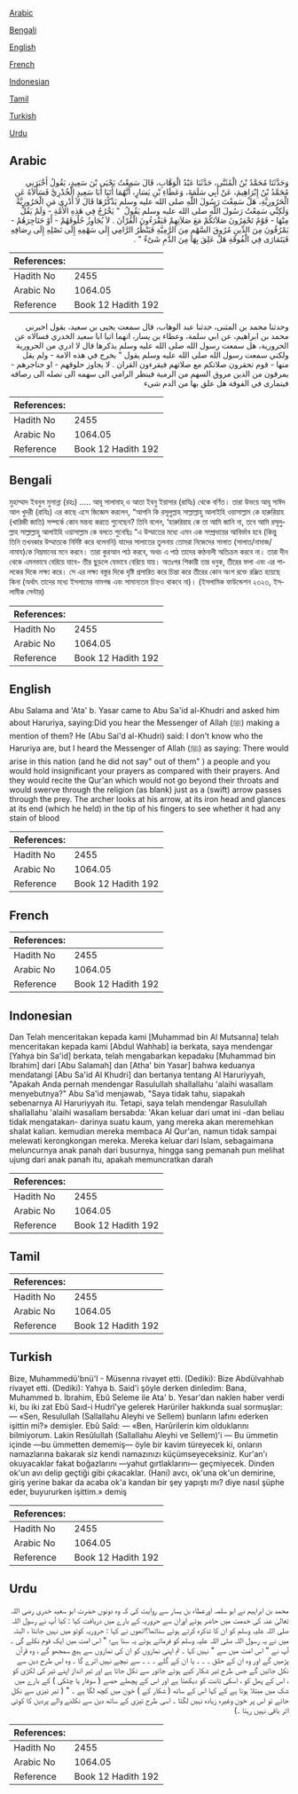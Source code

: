 [Arabic](#arabic)

[Bengali](#bengali)

[English](#english)

[French](#french)

[Indonesian](#indonesian)

[Tamil](#tamil)

[Turkish](#turkish)

[Urdu](#urdu)

## Arabic


<div dir="rtl" lang="ar" style={{fontSize:'larger',backgroundColor:'#f8f9fa',padding:20}}>
وَحَدَّثَنَا مُحَمَّدُ بْنُ الْمُثَنَّى، حَدَّثَنَا عَبْدُ الْوَهَّابِ، قَالَ سَمِعْتُ يَحْيَى بْنَ سَعِيدٍ، يَقُولُ أَخْبَرَنِي مُحَمَّدُ بْنُ إِبْرَاهِيمَ، عَنْ أَبِي سَلَمَةَ، وَعَطَاءِ بْنِ يَسَارٍ، أَنَّهُمَا أَتَيَا أَبَا سَعِيدٍ الْخُدْرِيَّ فَسَأَلاَهُ عَنِ الْحَرُورِيَّةِ، هَلْ سَمِعْتَ رَسُولَ اللَّهِ صلى الله عليه وسلم يَذْكُرُهَا قَالَ لاَ أَدْرِي مَنِ الْحَرُورِيَّةُ وَلَكِنِّي سَمِعْتُ رَسُولَ اللَّهِ صلى الله عليه وسلم يَقُولُ ‏ "‏ يَخْرُجُ فِي هَذِهِ الأُمَّةِ - وَلَمْ يَقُلْ مِنْهَا - قَوْمٌ تَحْقِرُونَ صَلاَتَكُمْ مَعَ صَلاَتِهِمْ فَيَقْرَءُونَ الْقُرْآنَ ‏.‏ لاَ يُجَاوِزُ حُلُوقَهُمْ - أَوْ حَنَاجِرَهُمْ - يَمْرُقُونَ مِنَ الدِّينِ مُرُوقَ السَّهْمِ مِنَ الرَّمِيَّةِ فَيَنْظُرُ الرَّامِي إِلَى سَهْمِهِ إِلَى نَصْلِهِ إِلَى رِصَافِهِ فَيَتَمَارَى فِي الْفُوقَةِ هَلْ عَلِقَ بِهَا مِنَ الدَّمِ شَىْءٌ ‏"‏ ‏.‏
</div>
<div style={{backgroundColor:'#f8f9fa',padding:20, marginBottom: 10}}><table> <thead> <tr> <th>References:</th> <th></th> </tr> </thead> <tbody><tr><td>Hadith No</td><td>2455</td></tr><tr><td>Arabic No</td><td>1064.05</td></tr><tr><td>Reference</td><td>Book 12 Hadith 192</td></tr></tbody></table></div>


<div dir="rtl" lang="ar" style={{fontSize:'larger',backgroundColor:'#f8f9fa',padding:20}}>
وحدثنا محمد بن المثنى، حدثنا عبد الوهاب، قال سمعت يحيى بن سعيد، يقول اخبرني محمد بن ابراهيم، عن ابي سلمة، وعطاء بن يسار، انهما اتيا ابا سعيد الخدري فسالاه عن الحرورية، هل سمعت رسول الله صلى الله عليه وسلم يذكرها قال لا ادري من الحرورية ولكني سمعت رسول الله صلى الله عليه وسلم يقول " يخرج في هذه الامة - ولم يقل منها - قوم تحقرون صلاتكم مع صلاتهم فيقرءون القران . لا يجاوز حلوقهم - او حناجرهم - يمرقون من الدين مروق السهم من الرمية فينظر الرامي الى سهمه الى نصله الى رصافه فيتمارى في الفوقة هل علق بها من الدم شىء
</div>
<div style={{backgroundColor:'#f8f9fa',padding:20, marginBottom: 10}}><table> <thead> <tr> <th>References:</th> <th></th> </tr> </thead> <tbody><tr><td>Hadith No</td><td>2455</td></tr><tr><td>Arabic No</td><td>1064.05</td></tr><tr><td>Reference</td><td>Book 12 Hadith 192</td></tr></tbody></table></div>

## Bengali


<div dir="ltr" lang="bn" style={{fontSize:'larger',backgroundColor:'#f8f9fa',padding:20}}>
মুহাম্মাদ ইবনুল মুসান্না (রহঃ) ..... আবূ সালামাহ্ ও আতা ইবনু ইয়াসার (রাযিঃ) থেকে বর্ণিত। তারা উভয়ে আবূ সাঈদ আল খুদরী (রাযিঃ) এর কাছে এসে জিজ্ঞেস করলেন, “আপনি কি রসূলুল্লাহ সাল্লাল্লাহু আলাইহি ওয়াসাল্লাম কে হারুরিয়াহ (খারিজী জাতি) সম্পর্কে কোন মন্তব্য করতে শুনেছেন? তিনি বলেন, ‘হারুরিয়াহ কে তা আমি জানি না, তবে আমি রসূলুল্লাহ সাল্লাল্লাহু আলাইহি ওয়াসাল্লাম কে বলতে শুনেছিঃ “এ উম্মাতের মধ্যে এমন এক সম্প্রদায়ের আবির্ভাব হবে (কিন্তু তিনি তখনকার উম্মাতকে নির্দিষ্ট করে বলেননি) যাদের সালাতের তুলনায় তোমরা নিজেদের সালাত (সালাত/নামাজ/নামায)কে নিম্নমানের মনে করবে। তারা কুরআন পাঠ করবে, অথচ এ পাঠ তাদের কণ্ঠনালী অতিক্রম করবে না। তারা দীন থেকে এমনভাবে বেরিয়ে যাবে- তীর ছুড়লে যেভাবে বেরিয়ে যায়। অতঃপর শিকারী তার ধনুক, তীরের ফলা এবং এর পালকের দিকে লক্ষ্য করে। সে এর লক্ষ্য বস্তুর দিকে দৃষ্টি প্রসারিত করে চিন্তা করে তীরের কোন অংশ রক্তে রঞ্জিত হয়েছে কিনা (অর্থাৎ তাদের মধ্যে ইসলামের নামগন্ধ এবং সামান্যতম চিহ্নও থাকবে না)। (ইসলামিক ফাউন্ডেশন ২৩২৩, ইসলামীক সেন্টার)
</div>
<div style={{backgroundColor:'#f8f9fa',padding:20, marginBottom: 10}}><table> <thead> <tr> <th>References:</th> <th></th> </tr> </thead> <tbody><tr><td>Hadith No</td><td>2455</td></tr><tr><td>Arabic No</td><td>1064.05</td></tr><tr><td>Reference</td><td>Book 12 Hadith 192</td></tr></tbody></table></div>

## English


<div dir="ltr" lang="en" style={{fontSize:'larger',backgroundColor:'#f8f9fa',padding:20}}>
Abu Salama and 'Ata' b. Yasar came to Abu Sa'id al-Khudri and asked him about Haruriya, saying:Did you hear the Messenger of Allah (ﷺ) making a mention of them? He (Abu Sai'd al-Khudri) said: I don't know who the Haruriya are, but I heard the Messenger of Allah (ﷺ) as saying: There would arise in this nation (and he did not say" out of them" ) a people and you would hold insignificant your prayers as compared with their prayers. And they would recite the Qur'an which would not go beyond their throats and would swerve through the religion (as blank) just as a (swift) arrow passes through the prey. The archer looks at his arrow, at its iron head and glances at its end (which he held) in the tip of his fingers to see whether it had any stain of blood
</div>
<div style={{backgroundColor:'#f8f9fa',padding:20, marginBottom: 10}}><table> <thead> <tr> <th>References:</th> <th></th> </tr> </thead> <tbody><tr><td>Hadith No</td><td>2455</td></tr><tr><td>Arabic No</td><td>1064.05</td></tr><tr><td>Reference</td><td>Book 12 Hadith 192</td></tr></tbody></table></div>

## French


<div dir="ltr" lang="fr" style={{fontSize:'larger',backgroundColor:'#f8f9fa',padding:20}}>

</div>
<div style={{backgroundColor:'#f8f9fa',padding:20, marginBottom: 10}}><table> <thead> <tr> <th>References:</th> <th></th> </tr> </thead> <tbody><tr><td>Hadith No</td><td>2455</td></tr><tr><td>Arabic No</td><td>1064.05</td></tr><tr><td>Reference</td><td>Book 12 Hadith 192</td></tr></tbody></table></div>

## Indonesian


<div dir="ltr" lang="id" style={{fontSize:'larger',backgroundColor:'#f8f9fa',padding:20}}>
Dan Telah menceritakan kepada kami [Muhammad bin Al Mutsanna] telah menceritakan kepada kami [Abdul Wahhab] ia berkata, saya mendengar [Yahya bin Sa'id] berkata, telah mengabarkan kepadaku [Muhammad bin Ibrahim] dari [Abu Salamah] dan [Atha' bin Yasar] bahwa keduanya mendatangi [Abu Sa'id Al Khudri] dan bertanya tentang Al Haruriyyah, "Apakah Anda pernah mendengar Rasulullah shallallahu 'alaihi wasallam menyebutnya?" Abu Sa'id menjawab, "Saya tidak tahu, siapakah sebenarnya Al Haruriyyah itu. Tetapi, saya telah mendengar Rasulullah shallallahu 'alaihi wasallam bersabda: 'Akan keluar dari umat ini -dan beliau tidak mengatakan- darinya suatu kaum, yang mereka akan meremehkan shalat kalian. kemudian mereka membaca Al Qur'an, namun tidak sampai melewati kerongkongan mereka. Mereka keluar dari Islam, sebagaimana meluncurnya anak panah dari busurnya, hingga sang pemanah pun melihat ujung dari anak panah itu, apakah memuncratkan darah
</div>
<div style={{backgroundColor:'#f8f9fa',padding:20, marginBottom: 10}}><table> <thead> <tr> <th>References:</th> <th></th> </tr> </thead> <tbody><tr><td>Hadith No</td><td>2455</td></tr><tr><td>Arabic No</td><td>1064.05</td></tr><tr><td>Reference</td><td>Book 12 Hadith 192</td></tr></tbody></table></div>

## Tamil


<div dir="ltr" lang="ta" style={{fontSize:'larger',backgroundColor:'#f8f9fa',padding:20}}>

</div>
<div style={{backgroundColor:'#f8f9fa',padding:20, marginBottom: 10}}><table> <thead> <tr> <th>References:</th> <th></th> </tr> </thead> <tbody><tr><td>Hadith No</td><td>2455</td></tr><tr><td>Arabic No</td><td>1064.05</td></tr><tr><td>Reference</td><td>Book 12 Hadith 192</td></tr></tbody></table></div>

## Turkish


<div dir="ltr" lang="tr" style={{fontSize:'larger',backgroundColor:'#f8f9fa',padding:20}}>
Bize, Muhammedü'bnü'I - Müsenna rivayet etti. (Dediki): Bize Abdülvahhab rivayet etti. (Dediki): Yahya b. Said'i şöyle derken dinledim: Bana, Muhammed b. İbrahim, Ebû Seleme ile Ata' b. Yesar'dan naklen haber verdi ki, bu iki zat Ebû Saıd-i Hudrî'ye gelerek Harüriler hakkında sual sormuşlar: — «Sen, Resulullah (Sallallahu Aleyhi ve Sellem) bunların lafını ederken işittin mi?» demişler. Ebû Saîd: — «Ben, Harûrilerin kim olduklarını bilmiyorum. Lakin Resûlullah (Sallallahu Aleyhi ve Sellem)'i — Bu ümmetin içinde —bu ümmetten dememiş— öyle bir kavim türeyecek ki, onların namazlarına bakarak siz kendi namazınızı küçümseyeceksiniz. Kur'an'ı okuyacaklar fakat boğazlarını —yahut gırtlaklarını— geçmiyecek. Dinden ok'un avı delip geçtiği gibi çıkacaklar. (Hani) avcı, ok'una ok'un demirine, giriş yerine bakar da acaba ok'a kandan bir şey yapıştı mı? diye nasıl şüphe eder, buyururken işittim.» demiş
</div>
<div style={{backgroundColor:'#f8f9fa',padding:20, marginBottom: 10}}><table> <thead> <tr> <th>References:</th> <th></th> </tr> </thead> <tbody><tr><td>Hadith No</td><td>2455</td></tr><tr><td>Arabic No</td><td>1064.05</td></tr><tr><td>Reference</td><td>Book 12 Hadith 192</td></tr></tbody></table></div>

## Urdu


<div dir="rtl" lang="ur" style={{fontSize:'larger',backgroundColor:'#f8f9fa',padding:20}}>
محمد بن ابراہیم نے ابو سلمہ اورعطاء بن یسار سے روایت کی کہ وہ دونوں حضرت ابو سعید خدری رضی اللہ تعالیٰ عنہ کی خدمت میں حاضر ہوئے اوران سے حروریہ کے بارے میں دریافت کیا : کیا آپ نے رسول اللہ صلی اللہ علیہ وسلم کو ان کا تذکرہ کرتے ہوئے سناتھا؟انھوں نے کہا : حروریہ کوتو میں نہیں جانتا ، البتہ میں نے یہ رسول اللہ صلی اللہ علیہ وسلم کو فرماتے ہوئے یہ سنا ہے؛ " اس امت میں ایک قوم نکلے گی ۔ آپ نے " اس امت میں سے " نہیں کہا ۔ تم اپنی نمازوں کو ان کی نمازوں سے ہیچ سمجھو گے ، وہ قرآن پڑھیں گے اور وہ ان کے حلق ۔ ۔ ۔ یا ان کے گلے ۔ ۔ ۔ سے نیچے نہیں اترے گا ۔ وہ اس طرح دین سے نکل جائیں گے جس طرح تیر شکار کیے ہوئے جانور سے نکل جاتا ہے اور تیر انداز اپنے تیر کی لکڑی کو ، اس کے پھل کو ، اسکی تانت کو دیکھتا ہے اور اس کے پچھلے حصے ( سوفار یا چٹکی ) کے بارے میں شک میں مبتلا ہوتا ہے کے کہا اس کے ساتھ ( شکار کے ) خون میں کچھ لگا ہے ۔ " ( تیر تیزی سے نکل جائے تو اس پر خون وغیرہ زیادہ نہیں لگتا ۔ اسی طرح تیزی کے ساتھ دین سے نکلنے والے پردین کا کوئی اثر باقی نہیں رہتا ۔)
</div>
<div style={{backgroundColor:'#f8f9fa',padding:20, marginBottom: 10}}><table> <thead> <tr> <th>References:</th> <th></th> </tr> </thead> <tbody><tr><td>Hadith No</td><td>2455</td></tr><tr><td>Arabic No</td><td>1064.05</td></tr><tr><td>Reference</td><td>Book 12 Hadith 192</td></tr></tbody></table></div>